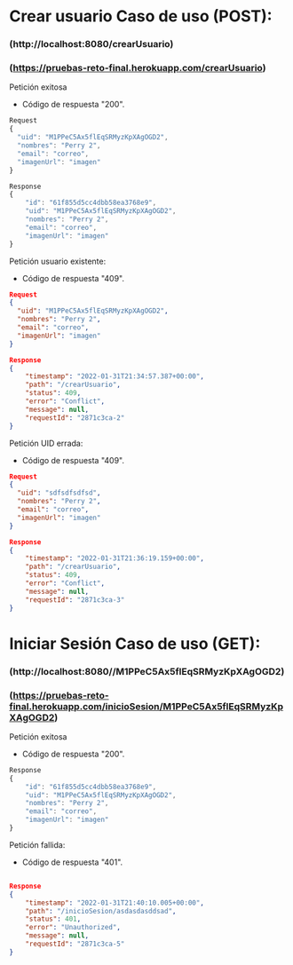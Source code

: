 # Crear usuario Caso de uso (POST):

### (http://localhost:8080/crearUsuario)

### (https://pruebas-reto-final.herokuapp.com/crearUsuario)

Petición exitosa

* Código de respuesta "200".

~~~js
Request
{
  "uid": "M1PPeC5Ax5flEqSRMyzKpXAgOGD2",
  "nombres": "Perry 2",
  "email": "correo",
  "imagenUrl": "imagen"
}

Response
{
    "id": "61f855d5cc4dbb58ea3768e9",
    "uid": "M1PPeC5Ax5flEqSRMyzKpXAgOGD2",
    "nombres": "Perry 2",
    "email": "correo",
    "imagenUrl": "imagen"
}
~~~



Petición usuario existente:

* Código de respuesta "409".

~~~json
Request
{
  "uid": "M1PPeC5Ax5flEqSRMyzKpXAgOGD2",
  "nombres": "Perry 2",
  "email": "correo",
  "imagenUrl": "imagen"
}

Response
{
    "timestamp": "2022-01-31T21:34:57.387+00:00",
    "path": "/crearUsuario",
    "status": 409,
    "error": "Conflict",
    "message": null,
    "requestId": "2871c3ca-2"
}
~~~

Petición UID errada:

* Código de respuesta "409".

~~~json
Request
{
  "uid": "sdfsdfsdfsd",
  "nombres": "Perry 2",
  "email": "correo",
  "imagenUrl": "imagen"
}

Response
{
    "timestamp": "2022-01-31T21:36:19.159+00:00",
    "path": "/crearUsuario",
    "status": 409,
    "error": "Conflict",
    "message": null,
    "requestId": "2871c3ca-3"
}
~~~





# Iniciar Sesión Caso de uso (GET):

### (http://localhost:8080//M1PPeC5Ax5flEqSRMyzKpXAgOGD2)

### (https://pruebas-reto-final.herokuapp.com/inicioSesion/M1PPeC5Ax5flEqSRMyzKpXAgOGD2)

Petición exitosa

* Código de respuesta "200".

~~~js
Response
{
    "id": "61f855d5cc4dbb58ea3768e9",
    "uid": "M1PPeC5Ax5flEqSRMyzKpXAgOGD2",
    "nombres": "Perry 2",
    "email": "correo",
    "imagenUrl": "imagen"
}
~~~

Petición fallida:

* Código de respuesta "401".

~~~json

Response
{
    "timestamp": "2022-01-31T21:40:10.005+00:00",
    "path": "/inicioSesion/asdasdasddsad",
    "status": 401,
    "error": "Unauthorized",
    "message": null,
    "requestId": "2871c3ca-5"
}
~~~

